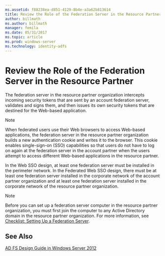```yaml
---
ms.assetid: f88238ea-d851-4129-8b4e-a3a62b813614
title: Review the Role of the Federation Server in the Resource Partner
author: billmath
ms.author: billmath
manager: femila
ms.date: 05/31/2017
ms.topic: article
ms.prod: windows-server
ms.technology: identity-adfs
---
```

    
# Review the Role of the Federation Server in the Resource Partner

The federation server in the resource partner organization intercepts incoming security tokens that are sent by an account federation server, validates and signs them, and then issues its own security tokens that are destined for the Web\-based application.  
  
> [!NOTE]  
> When federated users use their Web browsers to access Web\-based applications, the federation server in the resource partner organization builds a new authentication cookie and writes it to the browser. This cookie enables single\-sign\-on \(SSO\) capabilities so that users do not have to log on again at the federation server in the account partner when the users attempt to access different Web\-based applications in the resource partner.  
  
In the Web SSO design, at least one federation server must be installed in the perimeter network. In the Federated Web SSO design, there must be at least one federation server installed in the corporate network of the account partner organization and at least one federation server installed in the corporate network of the resource partner organization.  
  
> [!NOTE]  
> Before you can set up a federation server computer in the resource partner organization, you must first join the computer to any Active Directory domain in the resource partner organization. For more information, see [Checklist: Setting Up a Federation Server](../../ad-fs/deployment/Checklist--Setting-Up-a-Federation-Server.md).  
  
## See Also
[AD FS Design Guide in Windows Server 2012](AD-FS-Design-Guide-in-Windows-Server-2012.md)

